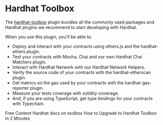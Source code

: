 # Hardhat Toolbox

The [hardhat-toolbox](https://hardhat.org/hardhat-runner/plugins/nomicfoundation-hardhat-toolbox) plugin bundles all the commonly used packages and Hardhat plugins we recommend to start developing with Hardhat.

When you use this plugin, you'll be able to:

- Deploy and interact with your contracts using ethers.js and the
  hardhat-ethers plugin.
- Test your contracts with Mocha, Chai and our own Hardhat Chai Matchers plugin.
- Interact with Hardhat Network with our Hardhat Network Helpers.
- Verify the source code of your contracts with the hardhat-etherscan plugin.
- Get metrics on the gas used by your contracts with the hardhat-gas-reporter plugin.
- Measure your tests coverage with solidity-coverage.
- And, if you are using TypeScript, get type bindings for your contracts with Typechain.

<ResourceGroupTitle>Free Content</ResourceGroupTitle>
<BadgeLink colorScheme='yellow' badgeText='Read' href='https://hardhat.org/hardhat-runner/plugins/nomicfoundation-hardhat-toolbox'>Hardhat docs on toolbox</BadgeLink>
<BadgeLink badgeText='Watch' href='hhttps://www.youtube.com/watch?v=OUiqW2k0PHs'>How to Upgrade to Hardhat Toolbox in 2 Minutes
</BadgeLink>
